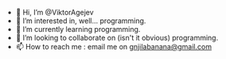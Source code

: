 - 👋 Hi, I’m @ViktorAgejev
- 👀 I’m interested in, well... programming.
- 🌱 I’m currently learning programming.
- 💞️ I’m looking to collaborate on (isn't it obvious) programming.
- 📫 How to reach me : email me on gnjilabanana@gmail.com

<!---
ViktorAgejev/ViktorAgejev is a ✨ special ✨ repository because its `README.md` (this file) appears on your GitHub profile.
You can click the Preview link to take a look at your changes.
--->
